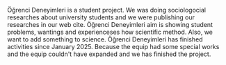 Öğrenci Deneyimleri is a student project. We was doing sociologocial researches about university students and we were publishing our researches in our web cite.
Öğrenci Deneyimleri aim is showing student problems, wantings and experienceses how scientific method. Also, we want to add something to science.
Öğrenci Deneyimleri has finished activities since January 2025. Because the equip had some special works and the equip couldn't have expanded and we has finished the project.
